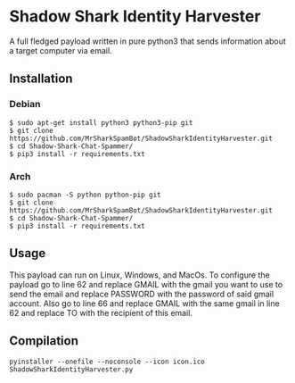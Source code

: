 # Shadow Shark Identity Harvester
A full fledged payload written in pure python3 that sends information about a target computer via email.

## Installation
### Debian
```
$ sudo apt-get install python3 python3-pip git
$ git clone https://github.com/MrSharkSpamBot/ShadowSharkIdentityHarvester.git
$ cd Shadow-Shark-Chat-Spammer/
$ pip3 install -r requirements.txt
```
### Arch
```
$ sudo pacman -S python python-pip git
$ git clone https://github.com/MrSharkSpamBot/ShadowSharkIdentityHarvester.git
$ cd Shadow-Shark-Chat-Spammer/
$ pip3 install -r requirements.txt
```

## Usage
This payload can run on Linux, Windows, and MacOs. To configure the payload go to line 62 and replace GMAIL with the gmail you want to use to send the email and replace PASSWORD with the password of said gmail account. Also go to line 66 and replace GMAIL with the same gmail in line 62 and replace TO with the recipient of this email.

## Compilation
```
pyinstaller --onefile --noconsole --icon icon.ico ShadowSharkIdentityHarvester.py
```
